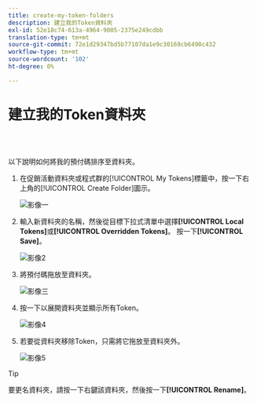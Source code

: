 ```yaml
---
title: create-my-token-folders
description: 建立我的Token資料夾
exl-id: 52e18c74-613a-4964-9005-2375e249cdbb
translation-type: tm+mt
source-git-commit: 72e1d29347bd5b77107da1e9c30169cb6490c432
workflow-type: tm+mt
source-wordcount: '102'
ht-degree: 0%

---
```


# 建立我的Token資料夾

<br> 

以下說明如何將我的預付碼排序至資料夾。

1. 在促銷活動資料夾或程式群的[!UICONTROL My Tokens]標籤中，按一下右上角的[!UICONTROL Create Folder]圖示。

   ![影像一](/help/sky/assets/my-tokens/create-my-token-folders/create-my-token-folders-1.png)

1. 輸入新資料夾的名稱，然後從目標下拉式清單中選擇&#x200B;**[!UICONTROL Local Tokens]**&#x200B;或&#x200B;**[!UICONTROL Overridden Tokens]**。 按一下&#x200B;**[!UICONTROL Save]**。

   ![影像2](/help/sky/assets/my-tokens/create-my-token-folders/create-my-token-folders-2.png)

1. 將預付碼拖放至資料夾。

   ![影像三](/help/sky/assets/my-tokens/create-my-token-folders/create-my-token-folders-3.png)

1. 按一下以展開資料夾並顯示所有Token。

   ![影像4](/help/sky/assets/my-tokens/create-my-token-folders/create-my-token-folders-4.png)

1. 若要從資料夾移除Token，只需將它拖放至資料夾外。

   ![影像5](/help/sky/assets/my-tokens/create-my-token-folders/create-my-token-folders-5.png)

>[!TIP]
>
>要更名資料夾，請按一下右鍵該資料夾，然後按一下&#x200B;**[!UICONTROL Rename]**。

